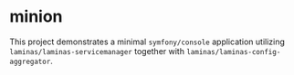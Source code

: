 # minion

This project demonstrates a minimal `symfony/console` application utilizing `laminas/laminas-servicemanager` together
with `laminas/laminas-config-aggregator`.
